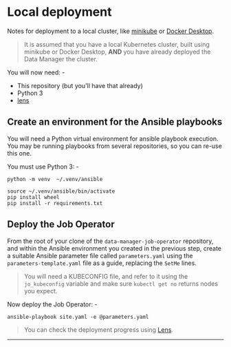 # Local deployment
Notes for deployment to a local cluster, like [minikube] or [Docker Desktop].

> It is assumed that you have a local Kubernetes cluster, built using
  minikube or Docker Desktop, **AND** you have already deployed the Data Manager
  the cluster.

You will now need: -

- This repository (but you'll have that already)
- Python 3
- [lens]

## Create an environment for the Ansible playbooks
You will need a Python virtual environment for ansible playbook execution.
You may be running playbooks from several repositories, so you can re-use
this one.

You must use Python 3: -

    python -m venv  ~/.venv/ansible

    source ~/.venv/ansible/bin/activate
    pip install wheel
    pip install -r requirements.txt

## Deploy the Job Operator
From the root of your clone of the `data-manager-job-operator` repository,
and within the Ansible environment you created in the previous step,
create a suitable Ansible parameter file called `parameters.yaml` using the
`parameters-template.yaml` file as a guide, replacing the `SetMe` lines.

>   You will need a KUBECONFIG file, and refer to it using the `jo_kubeconfig`
    variable and make sure `kubectl get no` returns nodes you expect.

Now deploy the Job Operator: -

    ansible-playbook site.yaml -e @parameters.yaml

>   You can check the deployment progress using [Lens].

---

[docker desktop]: https://www.docker.com/products/docker-desktop
[lens]: https://k8slens.dev
[minikube]: https://minikube.sigs.k8s.io/docs/start/
